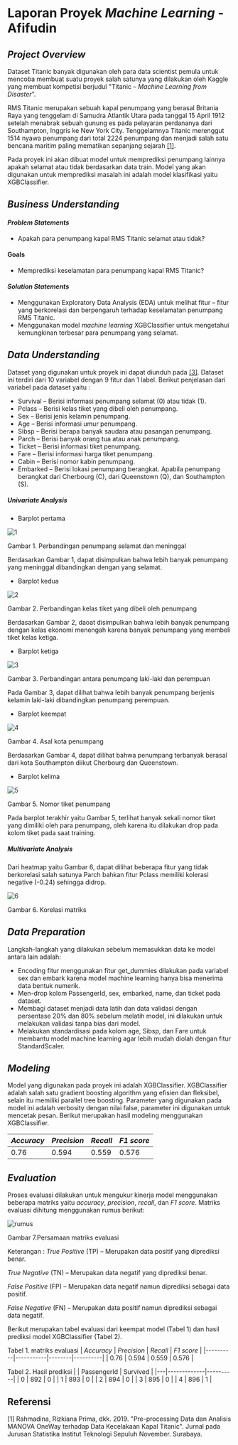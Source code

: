 # Laporan Proyek *Machine Learning* - Afifudin

## *Project Overview*

Dataset Titanic banyak digunakan oleh para data scientist pemula untuk mencoba membuat suatu proyek salah satunya yang dilakukan oleh Kaggle yang membuat kompetisi berjudul "Titanic – *Machine Learning from Disaster*”. 

RMS Titanic merupakan sebuah kapal penumpang yang berasal Britania Raya yang tenggelam di Samudra Atlantik Utara pada tanggal 15 April 1912 setelah menabrak sebuah gunung es pada pelayaran perdananya dari Southampton, Inggris ke New York City. Tenggelamnya Titanic merenggut 1514 nyawa penumpang dari total 2224 penumpang dan menjadi salah satu bencana maritim paling mematikan sepanjang sejarah [[1]](https://www.researchgate.net/profile/Rizkiana-Rahmadina/publication/341398068_Pre-processing_Data_dan_Analisis_MANOVA_One-Way_terhadap_Data_Kecelakaan_Kapal_Titanic/links/5efc1e45a6fdcc4ca4408eed/Pre-processing-Data-dan-Analisis-MANOVA-One-Way-terhadap-Data-Kecelakaan-Kapal-Titanic.pdf).

Pada proyek ini akan dibuat model untuk memprediksi penumpang lainnya apakah selamat atau tidak berdasarkan data train. Model yang akan digunakan untuk memprediksi masalah ini adalah model klasifikasi yaitu XGBClassifier.
## *Business Understanding*
#### *Problem Statements*
- Apakah para penumpang kapal RMS Titanic selamat atau tidak?
#### Goals
- Memprediksi keselamatan para penumpang kapal RMS Titanic?
#### *Solution Statements*
- Menggunakan  Exploratory Data Analysis (EDA) untuk melihat fitur – fitur yang berkorelasi dan berpengaruh terhadap keselamatan penumpang RMS Titanic.
- Menggunakan model *machine learning* XGBClassifier untuk mengetahui kemungkinan terbesar para penumpang yang selamat.

## *Data Understanding*
Dataset yang digunakan untuk proyek ini dapat diunduh pada [[3]](https://www.kaggle.com/c/titanic/data). Dataset ini terdiri dari 10 variabel dengan 9 fitur dan 1 label. Berikut penjelasan dari variabel pada dataset yaitu :
- Survival – Berisi informasi penumpang selamat (0) atau tidak (1).
- Pclass – Berisi kelas tiket yang dibeli oleh penumpang.
- Sex – Berisi jenis kelamin penumpang.
- Age – Berisi informasi umur penumpang.
- Sibsp – Berisi berapa banyak saudara atau pasangan penumpang.
- Parch – Berisi banyak orang tua atau anak penumpang.
- Ticket – Berisi informasi tiket penumpang.
- Fare – Berisi informasi harga tiket penumpang.
- Cabin – Berisi nomor kabin penumpang.
- Embarked – Berisi lokasi penumpang berangkat. Apabila penumpang berangkat dari Cherbourg (C), dari Queenstown (Q), dan Southampton (S).

##### *Univariate Analysis*
- Barplot pertama

![1](https://raw.githubusercontent.com/affdn/Machine-Learning-Terapan/main/1.PNG)

Gambar 1. Perbandingan penumpang selamat dan meninggal

Berdasarkan Gambar 1, dapat disimpulkan bahwa lebih banyak penumpang yang meninggal dibandingkan dengan yang selamat.

- Barplot kedua

![2](https://raw.githubusercontent.com/affdn/Machine-Learning-Terapan/main/2.PNG)

Gambar 2. Perbandingan kelas tiket yang dibeli oleh penumpang

Berdasarkan Gambar 2, daoat disimpulkan bahwa lebih banyak penumpang dengan kelas ekonomi menengah karena banyak penumpang yang membeli tiket kelas ketiga. 

- Barplot ketiga

![3](https://raw.githubusercontent.com/affdn/Machine-Learning-Terapan/main/3.PNG)

Gambar 3. Perbandingan antara penumpang laki-laki dan perempuan

Pada Gambar 3, dapat dilihat bahwa lebih banyak penumpang berjenis kelamin laki-laki dibandingkan penumpang perempuan.

- Barplot keempat

![4](https://raw.githubusercontent.com/affdn/Machine-Learning-Terapan/main/4.PNG)

Gambar 4. Asal kota penumpang

Berdasarkan Gambar 4, dapat dilihat bahwa penumpang terbanyak berasal dari kota Southampton diikut Cherbourg dan Queenstown.

- Barplot kelima

![5](https://raw.githubusercontent.com/affdn/Machine-Learning-Terapan/main/5.PNG)

Gambar 5. Nomor tiket penumpang

Pada barplot terakhir yaitu Gambar 5, terlihat banyak sekali nomor tiket yang dimiliki oleh para penumpang, oleh karena itu dilakukan drop pada kolom tiket pada saat training.

##### *Multivariate Analysis*
Dari heatmap yaitu Gambar 6, dapat dilihat beberapa fitur yang tidak berkorelasi salah satunya Parch bahkan fitur Pclass memiliki kolerasi negative (-0.24) sehingga didrop.

![6](https://raw.githubusercontent.com/affdn/Machine-Learning-Terapan/main/6.PNG)

Gambar 6. Korelasi matriks

## *Data Preparation*
Langkah-langkah yang dilakukan sebelum memasukkan data ke model antara lain adalah:
- Encoding fitur menggunakan fitur get_dummies dilakukan pada variabel sex dan embark karena model machine learning hanya bisa menerima data bentuk numerik.
- Men-drop kolom PassengerId, sex, embarked, name, dan ticket pada dataset.
- Membagi dataset menjadi data latih dan data validasi dengan persentase 20% dan 80% sebelum melatih model, ini dilakukan untuk melakukan validasi tanpa bias dari model.
- Melakukan standardisasi pada kolom age, Sibsp, dan Fare untuk membantu model machine learning agar lebih mudah diolah dengan fitur StandardScaler.

## *Modeling*
Model yang digunakan pada proyek ini adalah XGBClassifier. XGBClassifier adalah salah satu gradient boosting algorithm  yang efisien dan fleksibel, selain itu memiliki parallel tree boosting. Parameter yang digunakan pada model ini adalah verbosity dengan nilai false, parameter ini digunakan untuk mencetak pesan. Berikut merupakan hasil modeling menggunakan XGBClassifier. 

| *Accuracy* | *Precision* | *Recall* | *F1 score* |
|----------|-----------|--------|----------|
| 0.76     | 0.594     | 0.559  | 0.576    |

## *Evaluation*
Proses evaluasi dilakukan untuk mengukur kinerja model menggunakan beberapa matriks yaitu *accuracy*, *precision*, *recall*, dan *F1 score*. Matriks evaluasi dihitung menggunakan rumus berikut:

![rumus](https://raw.githubusercontent.com/affdn/Machine-Learning-Terapan/main/evaluasi.PNG)

Gambar 7.Persamaan matriks evaluasi

Keterangan : 
*True Positive* (TP) – Merupakan data positif yang diprediksi benar.

*True Negative* (TN) – Merupakan data negatif yang diprediksi benar.

*False Positive* (FP) – Merupakan data negatif namun diprediksi sebagai data positif.

*False Negative* (FN) – Merupakan data positif namun diprediksi sebagai data negatif.

Berikut merupakan tabel evaluasi dari keempat model (Tabel 1) dan hasil prediksi model XGBClassifier (Tabel 2).

Tabel 1. matriks evaluasi
| *Accuracy* | *Precision* | *Recall* | *F1 score* |
|----------|-----------|--------|----------|
| 0.76     | 0.594     | 0.559  | 0.576    |

Tabel 2. Hasil prediksi
|   | PassengerId | Survived |
|---|-------------|----------|
| 0 | 892         | 0        |
| 1 | 893         | 0        |
| 2 | 894         | 0        |
| 3 | 895         | 0        |
| 4 | 896         | 1        |

## Referensi
[1] Rahmadina, Rizkiana Prima, dkk. 2019. "Pre-processing Data dan Analisis MANOVA OneWay terhadap Data Kecelakaan Kapal Titanic". Jurnal pada Jurusan
Statistika Institut Teknologi Sepuluh November. Surabaya.